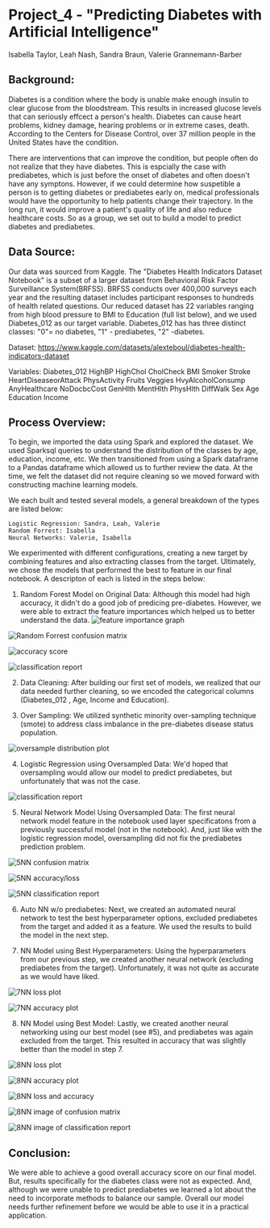 # Project_4  - "Predicting Diabetes with Artificial Intelligence"
Isabella Taylor, Leah Nash, Sandra Braun, Valerie Grannemann-Barber

## Background:
Diabetes is a condition where the body is unable make enough insulin to clear glucose from the bloodstream. This results in increased glucose levels that can seriously effcect a person's health. Diabetes can cause heart problems, kidney damage, hearing problems or in extreme cases, death.  According to the Centers for Disease Control, over 37 million people in the United States have the condition.

There are interventions that can improve the condition, but people often do not realize that they have diabetes. This is espcially the case with prediabetes, which is just before the onset of diabetes and often doesn't have any symptons.  However, if we could determine how suspetible a person is to getting diabetes or prediabetes early on, medical professionals would have the opportunity to help patients change their trajectory. In the long run, it would improve a patient's quality of life and also reduce healthcare costs. So as a group, we set out to build a model to predict diabetes and prediabetes.


## Data Source: 
Our data was sourced from Kaggle. The "Diabetes Health Indicators Dataset Notebook" is a subset of a larger dataset from Behavioral Risk Factor Surveillance System(BRFSS). BRFSS conducts over 400,000 surveys each year and the resulting dataset includes participant responses to hundreds of health related questions.  Our reduced dataset has 22 variables ranging from high blood pressure to BMI to Education (full list below), and we used Diabetes_012 as our target variable. Diabetes_012 has has three distinct classes: "0"= no diabetes, "1" - prediabetes, "2" -diabetes. 

Dataset: https://www.kaggle.com/datasets/alexteboul/diabetes-health-indicators-dataset

Variables:
Diabetes_012
HighBP
HighChol
CholCheck
BMI
Smoker
Stroke
HeartDiseaseorAttack
PhysActivity
Fruits
Veggies
HvyAlcoholConsump
AnyHealthcare
NoDocbcCost
GenHlth
MentHlth
PhysHlth
DiffWalk
Sex
Age
Education
Income


## Process Overview:
To begin, we imported the data using Spark and explored the dataset.  We used Sparksql queries to understand the distribution of the classes by age, education, income, etc. We then transitioned from using a Spark dataframe to a Pandas dataframe which allowed us to further review the data. At the time, we felt the dataset did not require cleaning so we moved forward with constructing machine learning models. 

We each built and tested several models, a general breakdown of the types are listed below:

    Logistic Regression: Sandra, Leah, Valerie
    Random Forrest: Isabella
    Neural Networks: Valerie, Isabella

We experimented with different configurations, creating a new target by combining features and also extracting classes from the target. Ultimately, we chose the models that performed the best to feature in our final notebook. A descripton of each is listed in the steps below:


1. Random Forest Model on Original Data:
Although this model had high accuracy, it didn't do a good job of predicing pre-diabetes. However, we were able to extract the feature importances which helped us to better understand the data.
![feature importance graph](/Images/FeagureImportances.png)

![Random Forrest confusion matrix](/Images/RandomForrestCofusion.png)

![accuracy score](/Images/RFAccuracy.png)

![classification report](/Images/RFclassificaton.png)


2. Data Cleaning: 
After building our first set of models, we realized that our data needed further cleaning, so we encoded the categorical columns (Diabetes_012 , Age, Income and Education).


3. Over Sampling:
We utilized synthetic minority over-sampling technique (smote) to address class
imbalance in the pre-diabetes disease status population.

![oversample distribution plot](/Images/Count_status.png)


4. Logistic Regression using Oversampled Data:
We'd hoped that oversampling would allow our model to predict prediabetes, but unfortunately that was not the case.

![classification report](/Images/logistic_classification.png)

5. Neural Network Model Using Oversampled Data:
The first neural network model feature in the notebook used layer specificatons from
a previously successful model (not in the notebook). And, just like with the logistic regression model, oversampling did not fix the prediabetes prediction problem. 

![5NN confusion matrix](/Images/5NN_confustion.png)

![5NN accuracy/loss](/Images/5NN_loss_accuracy.png)

![5NN classification report](/Images/5NN_classification.png)

6. Auto NN w/o prediabetes:
Next, we created an automated neural network to test the best hyperparameter options, excluded prediabetes from the target and added it as a feature. We used the results to build the model in the next step. 

7. NN Model using Best Hyperparameters:
Using the hyperparameters from our previous step, we created another neural network (excluding prediabetes from the target). Unfortunately, it was not quite as accurate as we would have liked.

![7NN loss plot](/Images/7NN_loss_plot.png)

![7NN accuracy plot](/Images/7NN_acc_plot.png)


8. NN Model using Best Model:
Lastly, we created another neural networking using our best model (see #5), and prediabetes was again excluded from the target. This resulted in accuracy that was slightly better than the model in step 7.

![8NN loss plot](/Images/8NN_loss.png)

![8NN accuracy plot](/Images/8NN_accuracy.png)

![8NN loss and accuracy](/Images/8NN_loss_accuracy.png)

![8NN image of confusion matrix](/Images/8NN_confusion.png)

![8NN image of classification report](/Images/8NN_classification.png) 


## Conclusion:
We were able to achieve a good overall accuracy score on our final model. But, results specifically for the diabetes class were not as expected.  And, although we were unable to predict prediabetes we learned a lot about the need to incorporate methods to balance our sample. Overall our model needs further refinement before we would be able to use it in a practical application.  

